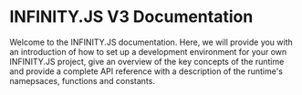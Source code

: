 # INFINITY.JS V3 Documentation

Welcome to the INFINITY.JS documentation. Here, we will provide you with an introduction of how to set up a development environment for your own INFINITY.JS project, give an overview of the key concepts of the runtime and provide a complete API reference with a description of the runtime's namepsaces, functions and constants.

